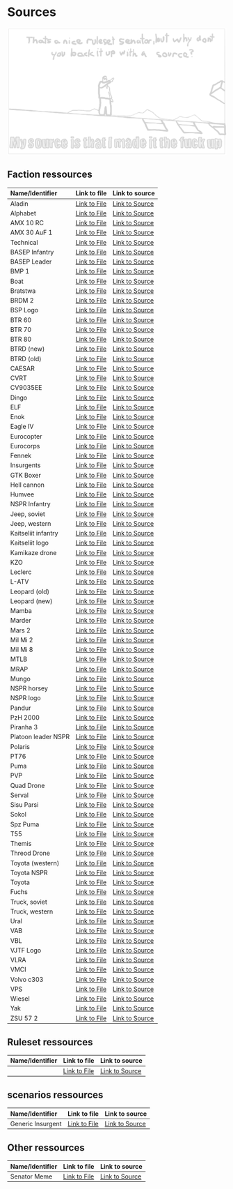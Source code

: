 # Sources

![i made it the fuck up](/ruleset/ressources/senator.excalidraw.png)

## Faction ressources

| Name/Identifier | Link to file | Link to source |
| :--- | :--- | :--- |
| Aladin | [Link to File]() | [Link to Source]() |
| Alphabet | [Link to File]() | [Link to Source]() |
| AMX 10 RC | [Link to File]() | [Link to Source]() |
| AMX 30 AuF 1 | [Link to File]() | [Link to Source]() |
| Technical | [Link to File]() | [Link to Source]() |
| BASEP Infantry | [Link to File]() | [Link to Source]() |
| BASEP Leader | [Link to File]() | [Link to Source]() |
| BMP 1 | [Link to File]() | [Link to Source]() |
| Boat | [Link to File]() | [Link to Source]() |
| Bratstwa | [Link to File]() | [Link to Source]() |
| BRDM 2 | [Link to File]() | [Link to Source]() |
| BSP Logo | [Link to File]() | [Link to Source]() |
| BTR 60 | [Link to File]() | [Link to Source]() |
| BTR 70 | [Link to File]() | [Link to Source](https://de.wikipedia.org/wiki/BTR-70#/media/Datei:Victory_park_(Kazan)_(262-6).jpg) |
| BTR 80 | [Link to File]() | [Link to Source]() |
| BTRD (new) | [Link to File]() | [Link to Source]() |
| BTRD (old) | [Link to File]() | [Link to Source]() |
| CAESAR | [Link to File]() | [Link to Source]() |
| CVRT | [Link to File]() | [Link to Source]() |
| CV9035EE | [Link to File]() | [Link to Source]() |
| Dingo | [Link to File]() | [Link to Source]() |
| ELF | [Link to File]() | [Link to Source]() |
| Enok | [Link to File]() | [Link to Source]() |
| Eagle IV | [Link to File]() | [Link to Source]() |
| Eurocopter | [Link to File]() | [Link to Source]() |
| Eurocorps | [Link to File]() | [Link to Source]() |
| Fennek | [Link to File]() | [Link to Source]() |
| Insurgents | [Link to File](../factions/ressources/generic-insurgent.excalidraw.png) | [Link to Source](https://de.pinterest.com/pin/73816881388789176/) |
| GTK Boxer | [Link to File]() | [Link to Source]() |
| Hell cannon | [Link to File]() | [Link to Source]() |
| Humvee | [Link to File]() | [Link to Source]() |
| NSPR Infantry | [Link to File]() | [Link to Source]() |
| Jeep, soviet | [Link to File]() | [Link to Source]() |
| Jeep, western | [Link to File]() | [Link to Source]() |
| Kaitseliit infantry | [Link to File]() | [Link to Source]() |
| Kaitseliit logo | [Link to File]() | [Link to Source]() |
| Kamikaze drone | [Link to File]() | [Link to Source]() |
| KZO | [Link to File]() | [Link to Source]() |
| Leclerc | [Link to File]() | [Link to Source]() |
| L-ATV | [Link to File]() | [Link to Source](https://www.nationaldefensemagazine.org/articles/2022/1/25/oshkosh-defense-unveils-new-hybrid-electric-jltv) |
| Leopard (old) | [Link to File]() | [Link to Source]() |
| Leopard (new) | [Link to File]() | [Link to Source]() |
| Mamba | [Link to File]() | [Link to Source]() |
| Marder | [Link to File]() | [Link to Source]() |
| Mars 2 | [Link to File]() | [Link to Source]() |
| Mil Mi 2 | [Link to File]() | [Link to Source]() |
| Mil Mi 8 | [Link to File]() | [Link to Source]() |
| MTLB | [Link to File]() | [Link to Source]() |
| MRAP | [Link to File]() | [Link to Source](https://www.motortrend.com/news/163-news140129-surplus-mrap-military-vehicles-given-away-free/) |
| Mungo | [Link to File]() | [Link to Source]() |
| NSPR horsey | [Link to File]() | [Link to Source]() |
| NSPR logo | [Link to File]() | [Link to Source]() |
| Pandur | [Link to File]() | [Link to Source]() |
| PzH 2000 | [Link to File]() | [Link to Source]() |
| Piranha 3 | [Link to File]() | [Link to Source]() |
| Platoon leader NSPR | [Link to File]() | [Link to Source]() |
| Polaris | [Link to File]() | [Link to Source]() |
| PT76 | [Link to File]() | [Link to Source]() |
| Puma | [Link to File]() | [Link to Source]() |
| PVP | [Link to File]() | [Link to Source]() |
| Quad Drone | [Link to File]() | [Link to Source]() |
| Serval | [Link to File]() | [Link to Source]() |
| Sisu Parsi | [Link to File]() | [Link to Source]() |
| Sokol | [Link to File]() | [Link to Source]() |
| Spz Puma | [Link to File]() | [Link to Source]() |
| T55 | [Link to File]() | [Link to Source]() |
| Themis | [Link to File]() | [Link to Source]() |
| Threod Drone | [Link to File]() | [Link to Source]() |
| Toyota (western) | [Link to File]() | [Link to Source]() |
| Toyota NSPR | [Link to File]() | [Link to Source]() |
| Toyota | [Link to File]() | [Link to Source]() |
| Fuchs | [Link to File]() | [Link to Source]() |
| Truck, soviet | [Link to File]() | [Link to Source]() |
| Truck, western | [Link to File]() | [Link to Source]() |
| Ural | [Link to File]() | [Link to Source]() |
| VAB | [Link to File]() | [Link to Source]() |
| VBL | [Link to File]() | [Link to Source]() |
| VJTF Logo | [Link to File]() | [Link to Source]() |
| VLRA | [Link to File]() | [Link to Source]() |
| VMCI | [Link to File]() | [Link to Source]() |
| Volvo c303 | [Link to File]() | [Link to Source]() |
| VPS | [Link to File]() | [Link to Source]() |
| Wiesel | [Link to File]() | [Link to Source]() |
| Yak | [Link to File]() | [Link to Source]() |
| ZSU 57 2 | [Link to File]() | [Link to Source]() |

## Ruleset ressources

| Name/Identifier | Link to file | Link to source |
| :--- | :--- | :--- |
| | [Link to File]() | [Link to Source]() |

## scenarios ressources

| Name/Identifier | Link to file | Link to source |
| :--- | :--- | :--- |
| Generic Insurgent | [Link to File]() | [Link to Source]() |

## Other ressources

| Name/Identifier | Link to file | Link to source |
| :--- | :--- | :--- |
| Senator Meme | [Link to File](../ruleset/ressources/senator.excalidraw.png) | [Link to Source](https://tenor.com/view/metal-gear-rising-metal-gear-rising-revengeance-senator-armstrong-revengeance-i-made-it-the-fuck-up-gif-25029602/) |
